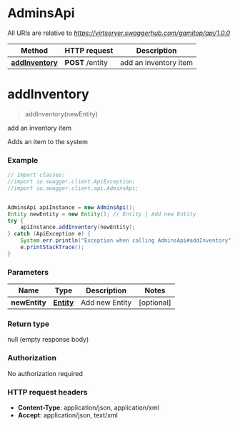 # AdminsApi

All URIs are relative to *https://virtserver.swaggerhub.com/gamitop/api/1.0.0*

Method | HTTP request | Description
------------- | ------------- | -------------
[**addInventory**](AdminsApi.md#addInventory) | **POST** /entity | add an inventory item


<a name="addInventory"></a>
# **addInventory**
> addInventory(newEntity)

add an inventory item

Adds an item to the system

### Example
```java
// Import classes:
//import io.swagger.client.ApiException;
//import io.swagger.client.api.AdminsApi;


AdminsApi apiInstance = new AdminsApi();
Entity newEntity = new Entity(); // Entity | Add new Entity
try {
    apiInstance.addInventory(newEntity);
} catch (ApiException e) {
    System.err.println("Exception when calling AdminsApi#addInventory");
    e.printStackTrace();
}
```

### Parameters

Name | Type | Description  | Notes
------------- | ------------- | ------------- | -------------
 **newEntity** | [**Entity**](Entity.md)| Add new Entity | [optional]

### Return type

null (empty response body)

### Authorization

No authorization required

### HTTP request headers

 - **Content-Type**: application/json, application/xml
 - **Accept**: application/json, text/xml

